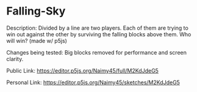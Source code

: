 # Falling-Sky
Description: Divided by a line are two players. Each of them are trying to win out against the other by surviving the falling blocks above them. Who will win? (made w/ p5js)

Changes being tested:
Big blocks removed for performance and screen clarity.


Public Link:
https://editor.p5js.org/Naimy45/full/M2KdJdeG5

Personal Link:
https://editor.p5js.org/Naimy45/sketches/M2KdJdeG5
